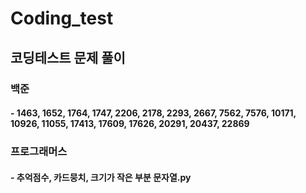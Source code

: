 # Coding_test

## 코딩테스트 문제 풀이

### 백준
#### - 1463, 1652, 1764, 1747, 2206, 2178, 2293, 2667, 7562, 7576, 10171, 10926, 11055, 17413, 17609, 17626, 20291, 20437, 22869

### 프로그래머스
#### - 추억점수, 카드뭉치, 크기가 작은 부분 문자열.py
